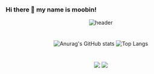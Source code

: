 ### Hi there 👋 my name is moobin!

<div align="center">
  
  ![header](https://capsule-render.vercel.app/api?type=Egg&text=Welcome!)
  #
  ![Anurag's GitHub stats](https://github-readme-stats.vercel.app/api?username=moobin0518&show_icons=true&theme=tokyonight)
  ![Top Langs](https://github-readme-stats.vercel.app/api/top-langs/?username=moobin0518&layout=compact&theme=tokyonight)
  #
  <img src="https://img.shields.io/badge/C Sharp-black?style=flat&logo=csharp&logoColor=ffffff"/>
  <img src="https://img.shields.io/badge/Python-white?style=flat&logo=python&logoColor=000000"/>
  
</div>
<!--
**moobin0518/moobin0518** is a ✨ _special_ ✨ repository because its `README.md` (this file) appears on your GitHub profile.

Here are some ideas to get you started:

- 🔭 I’m currently working on ...
- 🌱 I’m currently learning ...
- 👯 I’m looking to collaborate on ...
- 🤔 I’m looking for help with ...
- 💬 Ask me about ...
- 📫 How to reach me: ...
- 😄 Pronouns: ...
- ⚡ Fun fact: ...
-->
